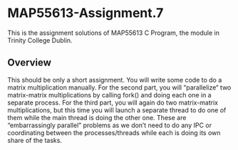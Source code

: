 # MAP55613-Assignment.7
This is the assignment solutions of MAP55613 C Program, the module in Trinity College Dublin.
## Overview 
This should be only a short assignment. 
You will write some code to do a matrix multiplication manually. 
For the second part, you will “parallelize“ two matrix-matrix multiplications by calling fork() and doing each one in a separate process. 
For the third part, you will again do two matrix-matrix multiplications, but this time you will launch a separate thread to do one of them while the main thread is doing the other one.
These are “embarrassingly parallel” problems as we don’t need to do any IPC or coordinating between the processes/threads while each is doing its own share of the tasks.

